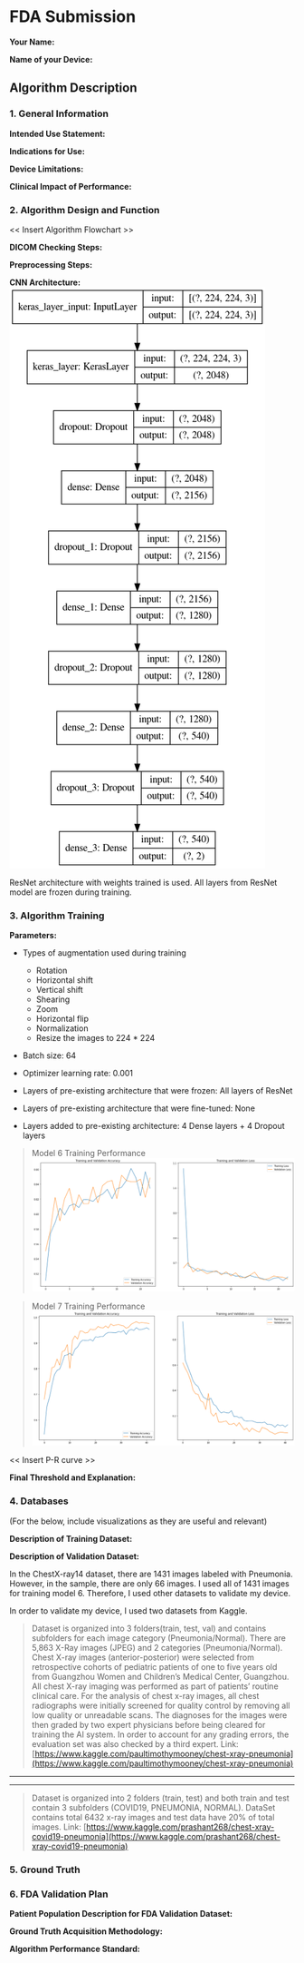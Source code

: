 # FDA  Submission

**Your Name:**

**Name of your Device:**

## Algorithm Description 

### 1. General Information

**Intended Use Statement:** 

**Indications for Use:**

**Device Limitations:**

**Clinical Impact of Performance:**

### 2. Algorithm Design and Function

<< Insert Algorithm Flowchart >>

**DICOM Checking Steps:**

**Preprocessing Steps:**

**CNN Architecture:**
![alt text][cnn_model]

ResNet architecture with weights trained is used. All layers from ResNet model are frozen during training. 

### 3. Algorithm Training

**Parameters:**
* Types of augmentation used during training 
  * Rotation
  * Horizontal shift
  * Vertical shift
  * Shearing
  * Zoom
  * Horizontal flip
  * Normalization
  * Resize the images to 224 * 224

* Batch size: 64
* Optimizer learning rate: 0.001
* Layers of pre-existing architecture that were frozen: All layers of ResNet
* Layers of pre-existing architecture that were fine-tuned: None
* Layers added to pre-existing architecture: 4 Dense layers + 4 Dropout layers

> Model 6 Training Performance
> ![alt text][model_6_training]

> Model 7 Training Performance
> ![alt text][model_7_training]

<< Insert P-R curve >>

**Final Threshold and Explanation:**

### 4. Databases
 (For the below, include visualizations as they are useful and relevant)

**Description of Training Dataset:** 

**Description of Validation Dataset:** 

In the ChestX-ray14 dataset, there are 1431 images labeled with Pneumonia. However, in the sample, there are only 66 images. I used all of 1431 images for training model 6. Therefore, I used other datasets to validate my device.

In order to validate my device, I used two datasets from Kaggle. 

> Dataset is organized into 3 folders(train, test, val) and contains subfolders for each image category (Pneumonia/Normal). There are 5,863 X-Ray images (JPEG) and 2 categories (Pneumonia/Normal).
> Chest X-ray images (anterior-posterior) were selected from retrospective cohorts of pediatric patients of one to five years old from Guangzhou Women and Children’s Medical Center, Guangzhou. All chest X-ray imaging was performed as part of patients’ routine clinical care.
> For the analysis of chest x-ray images, all chest radiographs were initially screened for quality control by removing all low quality or unreadable scans. The diagnoses for the images were then graded by two expert physicians before being cleared for training the AI system. In order to account for any grading errors, the evaluation set was also checked by a third expert.
> Link: [https://www.kaggle.com/paultimothymooney/chest-xray-pneumonia](https://www.kaggle.com/paultimothymooney/chest-xray-pneumonia)

---
---

> Dataset is organized into 2 folders (train, test) and both train and test contain 3 subfolders (COVID19, PNEUMONIA, NORMAL). DataSet contains total 6432 x-ray images and test data have 20% of total images.
> Link: [https://www.kaggle.com/prashant268/chest-xray-covid19-pneumonia](https://www.kaggle.com/prashant268/chest-xray-covid19-pneumonia)

### 5. Ground Truth

### 6. FDA Validation Plan

**Patient Population Description for FDA Validation Dataset:**

**Ground Truth Acquisition Methodology:**

**Algorithm Performance Standard:**



[model_6_training]: https://github.com/yufrances90/Pneumonia-Detection-From-Chest-X-Rays/blob/master/assets/model_6_training.png?raw=true "Model 6 Training Performance"
[model_7_training]: https://github.com/yufrances90/Pneumonia-Detection-From-Chest-X-Rays/blob/master/assets/model_7_training.png?raw=true "Model 6 Training Performance"
[cnn_model]: https://github.com/yufrances90/Pneumonia-Detection-From-Chest-X-Rays/blob/master/assets/cnn.png?raw=true "CNN Model"